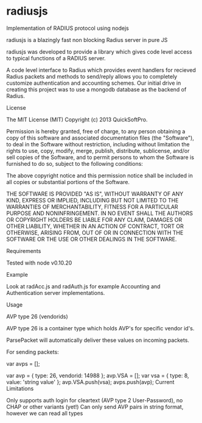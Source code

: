 radiusjs
========

Implementation of RADIUS protocol using nodejs


radiusjs is a blazingly fast non blocking Radius server in pure JS

radiusjs was developed to provide a library which gives code level access to typical functions of a RADIUS server.

A code level interface to Radius which provides event handlers for recieved Radius packets and methods to send/reply allows you to completely customize authentication and accounting schemes. Our initial drive in creating this project was to use a mongodb database as the backend of Radius.

License

The MIT License (MIT) Copyright (c) 2013 QuickSoftPro.

Permission is hereby granted, free of charge, to any person obtaining a copy of this software and associated documentation files (the "Software"), to deal in the Software without restriction, including without limitation the rights to use, copy, modify, merge, publish, distribute, sublicense, and/or sell copies of the Software, and to permit persons to whom the Software is furnished to do so, subject to the following conditions:

The above copyright notice and this permission notice shall be included in all copies or substantial portions of the Software.

THE SOFTWARE IS PROVIDED "AS IS", WITHOUT WARRANTY OF ANY KIND, EXPRESS OR IMPLIED, INCLUDING BUT NOT LIMITED TO THE WARRANTIES OF MERCHANTABILITY, FITNESS FOR A PARTICULAR PURPOSE AND NONINFRINGEMENT. IN NO EVENT SHALL THE AUTHORS OR COPYRIGHT HOLDERS BE LIABLE FOR ANY CLAIM, DAMAGES OR OTHER LIABILITY, WHETHER IN AN ACTION OF CONTRACT, TORT OR OTHERWISE, ARISING FROM, OUT OF OR IN CONNECTION WITH THE SOFTWARE OR THE USE OR OTHER DEALINGS IN THE SOFTWARE.

Requirements

Tested with node v0.10.20

Example

Look at radAcc.js and radAuth.js for example Accounting and Authentication server implementations.

Usage

AVP type 26 (vendorids)

AVP type 26 is a container type which holds AVP's for specific vendor id's.

ParsePacket will automatically deliver these values on incoming packets.

For sending packets:

var avps = [];

var avp = { type: 26, vendorid: 14988 };
avp.VSA = [];
var vsa = { type: 8, value: 'string value' };
avp.VSA.push(vsa);
avps.push(avp);
Current Limitations

Only supports auth login for cleartext (AVP type 2 User-Password), no CHAP or other variants (yet!)
Can only send AVP pairs in string format, however we can read all types

